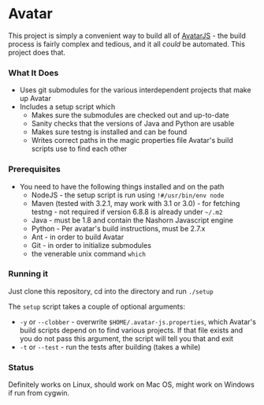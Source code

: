 Avatar
======

This project is simply a convenient way to build all of [AvatarJS](https://avatar-js.java.net/) - the
build process is fairly complex and tedious, and it all *could* be automated.  This project does that.  

### What It Does

 * Uses git submodules for the various interdependent projects that make up Avatar
 * Includes a setup script which
    * Makes sure the submodules are checked out and up-to-date
    * Sanity checks that the versions of Java and Python are usable
    * Makes sure testng is installed and can be found
    * Writes correct paths in the magic properties file Avatar's build scripts use to find each other

### Prerequisites

 * You need to have the following things installed and on the path
    * NodeJS - the setup script is run using `!#/usr/bin/env node`
    * Maven (tested with 3.2.1, may work with 3.1 or 3.0) - for fetching testng - not required if version 6.8.8 is already under `~/.m2`
    * Java - must be 1.8 and contain the Nashorn Javascript engine
    * Python - Per avatar's build instructions, must be 2.7.x
    * Ant - in order to build Avatar
    * Git - in order to initialize submodules
    * the venerable unix command `which`

### Running it

Just clone this repository, cd into the directory and run `./setup`

The `setup` script takes a couple of optional arguments:

  * `-y` or `--clobber` - overwrite `$HOME/.avatar-js.properties`, which Avatar's build scripts depend on to find various projects.  If that file exists and you do not pass this argument, the script will tell you that and exit
  * `-t` or `--test` - run the tests after building (takes a while)

### Status

Definitely works on Linux, should work on Mac OS, might work on Windows if run from cygwin.

